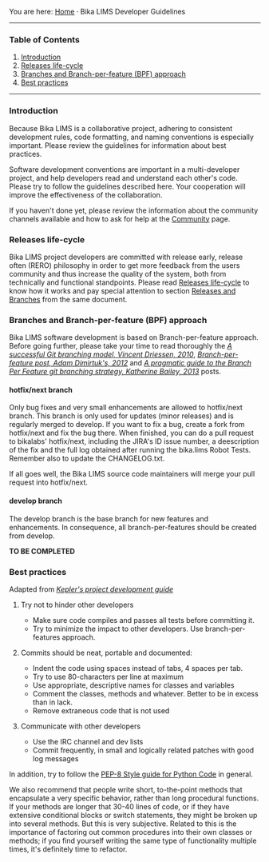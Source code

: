 You are here: [Home](https://github.com/bikalabs/Bika-LIMS/wiki) · Bika LIMS Developer Guidelines
***
### Table of Contents
1. [Introduction](#introduction)
2. [Releases life-cycle](#releases-life-cycle)
3. [Branches and Branch-per-feature (BPF) approach](#branches-and-branch-per-feature-bpf-approach)
4. [Best practices](#best-practices)

***

### Introduction

Because Bika LIMS is a collaborative project, adhering to consistent development rules, code formatting, and naming conventions is especially important. Please review the guidelines for information about best practices.

Software development conventions are important in a multi-developer project, and help developers read and understand each other's code. Please try to follow the guidelines described here. Your cooperation will improve the effectiveness of the collaboration.

If you haven't done yet, please review the information about the community channels available and how to ask for help at the [Community](https://github.com/bikalabs/Bika-LIMS/wiki/Community) page.

### Releases life-cycle

Bika LIMS project developers are committed with release early, release often (RERO) philosophy in order to get more feedback from the users community and thus increase the quality of the system, both from technically and functional standpoints. Please read [Releases life-cycle](https://github.com/bikalabs/Bika-LIMS/wiki/Releases-life-cycle) to know how it works and pay special attention to section [Releases and Branches](https://github.com/bikalabs/Bika-LIMS/wiki/Releases-life-cycle#releases-and-branches) from the same document.

### Branches and Branch-per-feature (BPF) approach

Bika LIMS software development is based on Branch-per-feature approach. Before going further, please take your time to read thoroughly the [*A successful Git branching model, Vincent Driessen, 2010*](http://nvie.com/posts/a-successful-git-branching-model/), [*Branch-per-feature post, Adam Dimirtuk's, 2012*](http://dymitruk.com/blog/2012/02/05/branch-per-feature/) and [*A pragmatic guide to the Branch Per Feature git branching strategy, Katherine Bailey, 2013*](https://www.acquia.com/blog/pragmatic-guide-branch-feature-git-branching-strategy) posts.

#### hotfix/next branch

Only bug fixes and very small enhancements are allowed to hotfix/next branch. This branch is only used for updates (minor releases) and is regularly merged to develop. If you want to fix a bug, create a fork from hotfix/next and fix the bug there. When finished, you can do a pull request to bikalabs' hotfix/next, including the JIRA's ID issue number, a deescription of the fix and the full log obtained after running the bika.lims Robot Tests. Remember also to update the CHANGELOG.txt. 

If all goes well, the Bika LIMS source code maintainers will merge your pull request into hotfix/next.

#### develop branch

The develop branch is the base branch for new features and enhancements. In consequence, all branch-per-features should be created from develop.

**TO BE COMPLETED**

### Best practices

Adapted from *[Kepler's project development guide](https://kepler-project.org/developers/reference/software-development-guidelines)*

1. Try not to hinder other developers
    - Make sure code compiles and passes all tests before committing it. 
    - Try to minimize the impact to other developers. Use branch-per-features approach.

2. Commits should be neat, portable and documented:
    - Indent the code using spaces instead of tabs, 4 spaces per tab.
    - Try to use 80-characters per line at maximum
    - Use appropriate, descriptive names for classes and variables
    - Comment the classes, methods and whatever. Better to be in excess than in lack.
    - Remove extraneous code that is not used

3. Communicate with other developers
    - Use the IRC channel and dev lists
    - Commit frequently, in small and logically related patches with good log messages

In addition, try to follow the [PEP-8 Style guide for Python Code](http://legacy.python.org/dev/peps/pep-0008/) in general.

We also recommend that people write short, to-the-point methods that encapsulate a very specific behavior, rather than long procedural functions. If your methods are longer that 30-40 lines of code, or if they have extensive conditional blocks or switch statements, they might be broken up into several methods. But this is very subjective. Related to this is the importance of factoring out common procedures into their own classes or methods; if you find yourself writing the same type of functionality multiple times, it's definitely time to refactor.